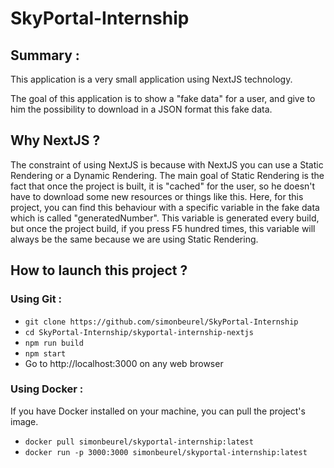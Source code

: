 # SkyPortal-Internship
## Summary : 
This application is a very small application using NextJS technology. 

The goal of this application is to show a "fake data" for a user, and give to him the possibility to download in a JSON format this fake data.

## Why NextJS ? 
The constraint of using NextJS is because with NextJS you can use a Static Rendering or a Dynamic Rendering. The main goal of Static Rendering is the fact that once the project is built, it is "cached" for the user, so he doesn't have to download some new resources or things like this. Here, for this project, you can find this behaviour with a specific variable in the fake data which is called "generatedNumber". This variable is generated every build, but once the project build, if you press F5 hundred times, this variable will always be the same because we are using Static Rendering.

## How to launch this project ? 
### Using Git :
- ```git clone https://github.com/simonbeurel/SkyPortal-Internship```
- ```cd SkyPortal-Internship/skyportal-internship-nextjs```
- ```npm run build```
- ```npm start```
- Go to http://localhost:3000 on any web browser
### Using Docker : 
If you have Docker installed on your machine, you can pull the project's image. 

- ```docker pull simonbeurel/skyportal-internship:latest```
- ```docker run -p 3000:3000 simonbeurel/skyportal-internship:latest```
